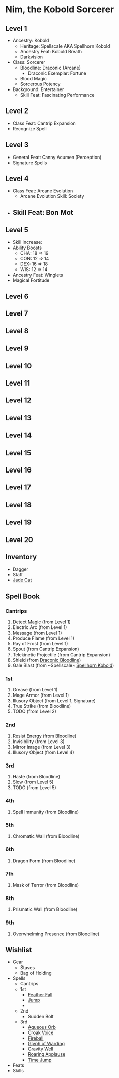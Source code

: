 # Nim, the Kobold Sorcerer

## Level 1

- Ancestry: Kobold
   - Heritage: Spellscale AKA Spellhorn Kobold
   - Ancestry Feat: Kobold Breath
   - Darkvision
- Class: Sorcerer
   - Bloodline: Draconic (Arcane)
      - Draconic Exemplar: Fortune
   - Blood Magic
   - Sorcerous Potency
- Background: Entertainer
   - Skill Feat: Fascinating Performance

## Level 2

- Class Feat: Cantrip Expansion
- Recognize Spell

## Level 3

- General Feat: Canny Acumen (Perception)
- Signature Spells

## Level 4

- Class Feat: Arcane Evolution
   - Arcane Evolution Skill: Society
- Skill Feat: Bon Mot
   - 

## Level 5

- Skill Increase: 
- Ability Boosts
   - CHA: 18 => 19
   - CON: 12 => 14
   - DEX: 16 => 18
   - WIS: 12 => 14
- Ancestry Feat: Winglets
- Magical Fortitude

## Level 6

## Level 7

## Level 8

## Level 9

## Level 10

## Level 11

## Level 12

## Level 13

## Level 14

## Level 15

## Level 16

## Level 17

## Level 18

## Level 19

## Level 20

## Inventory

- Dagger
- Staff
- [Jade Cat](https://2e.aonprd.com/Equipment.aspx?ID=223)

## Spell Book

### Cantrips

1. Detect Magic (from Level 1)
1. Electric Arc (from Level 1)
1. Message (from Level 1)
1. Produce Flame (from Level 1)
1. Ray of Frost (from Level 1)
1. Spout (from Cantrip Expansion)
1. Telekinetic Projectile (from Cantrip Expansion)
1. Shield (from [Draconic Bloodline](https://2e.aonprd.com/Bloodlines.aspx?ID=23))
1. Gale Blast (from ~Spellscale~ [Spellhorn Kobold](https://2e.aonprd.com/Heritages.aspx?ID=336))

### 1st
  
1. Grease (from Level 1)
1. Mage Armor (from Level 1)
1. Illusory Object (from Level 1, Signature)
1. True Strike (from Bloodline)
1. TODO (from Level 2)

### 2nd

1. Resist Energy (from Bloodline)
1. Invisibility (from Level 3)
1. Mirror Image (from Level 3)
1. Illusory Object (from Level 4)

### 3rd

1. Haste (from Bloodline)
1. Slow (from Level 5)
1. TODO (from Level 5)

### 4th

1. Spell Immunity (from Bloodline)

### 5th

1. Chromatic Wall (from Bloodline)

### 6th

1. Dragon Form (from Bloodline)

### 7th

1. Mask of Terror (from Bloodline)

### 8th

1. Prismatic Wall (from Bloodline)

### 9th

1. Overwhelming Presence (from Bloodline)

## Wishlist

- Gear
  - Staves
  - Bag of Holding
- Spells
  - Cantrips
  - 1st
    - [Feather Fall](https://2e.aonprd.com/Spells.aspx?ID=111)
    - [Jump](https://2e.aonprd.com/Spells.aspx?ID=1580)
    - 
  - 2nd
    - Sudden Bolt
  - 3rd
    - [Aqueous Orb](https://2e.aonprd.com/Spells.aspx?ID=1443)
    - [Croak Voice](https://2e.aonprd.com/Spells.aspx?ID=1951)
    - [Fireball](https://2e.aonprd.com/Spells.aspx?ID=1530)
    - [Glyph of Warding](https://2e.aonprd.com/Spells.aspx?ID=138)
    - [Gravity Well](https://2e.aonprd.com/Spells.aspx?ID=577)
    - [Roaring Applause](https://2e.aonprd.com/Spells.aspx?ID=987)
    - [Time Jump](https://2e.aonprd.com/Spells.aspx?ID=1019)
- Feats
- Skills
